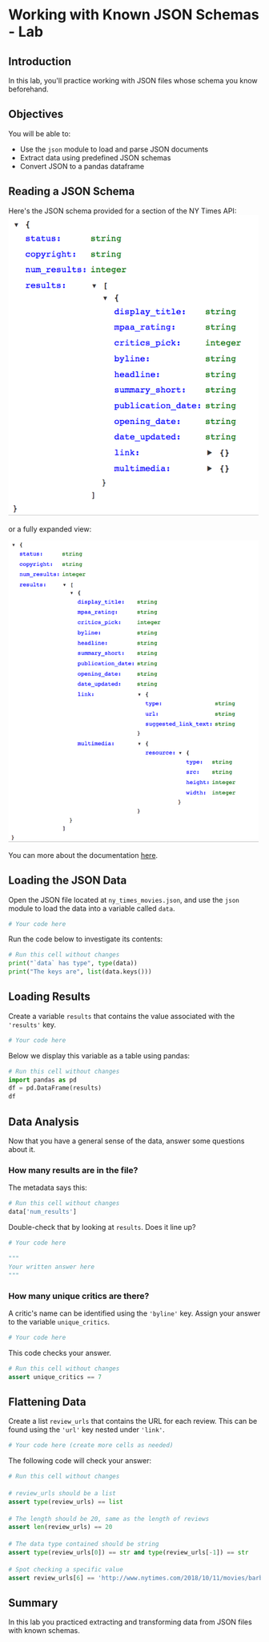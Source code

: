 # Working with Known JSON Schemas - Lab

## Introduction
In this lab, you'll practice working with JSON files whose schema you know beforehand.

## Objectives

You will be able to:

* Use the `json` module to load and parse JSON documents
* Extract data using predefined JSON schemas
* Convert JSON to a pandas dataframe

## Reading a JSON Schema

Here's the JSON schema provided for a section of the NY Times API:
<img src="images/nytimes_movie_schema.png" width=500>

or a fully expanded view:

<img src="images/nytimes_movie_schema_detailed.png" width=500>

You can more about the documentation [here](https://developer.nytimes.com/docs/movie-reviews-api/1/routes/reviews/%7Btype%7D.json/get).



## Loading the JSON Data

Open the JSON file located at `ny_times_movies.json`, and use the `json` module to load the data into a variable called `data`.


```python
# Your code here
```

Run the code below to investigate its contents:


```python
# Run this cell without changes
print("`data` has type", type(data))
print("The keys are", list(data.keys()))
```

## Loading Results

Create a variable `results` that contains the value associated with the `'results'` key.


```python
# Your code here
```

Below we display this variable as a table using pandas:


```python
# Run this cell without changes
import pandas as pd
df = pd.DataFrame(results)
df
```

## Data Analysis

Now that you have a general sense of the data, answer some questions about it.

### How many results are in the file?

The metadata says this:


```python
# Run this cell without changes
data['num_results']
```

Double-check that by looking at `results`. Does it line up?


```python
# Your code here
```


```python
"""
Your written answer here
"""
```

### How many unique critics are there?

A critic's name can be identified using the `'byline'` key. Assign your answer to the variable `unique_critics`.


```python
# Your code here
```

This code checks your answer.


```python
# Run this cell without changes
assert unique_critics == 7
```

## Flattening Data

Create a list `review_urls` that contains the URL for each review. This can be found using the `'url'` key nested under `'link'`.


```python
# Your code here (create more cells as needed)
```

The following code will check your answer:


```python
# Run this cell without changes

# review_urls should be a list
assert type(review_urls) == list

# The length should be 20, same as the length of reviews
assert len(review_urls) == 20

# The data type contained should be string
assert type(review_urls[0]) == str and type(review_urls[-1]) == str

# Spot checking a specific value
assert review_urls[6] == 'http://www.nytimes.com/2018/10/11/movies/barbara-review.html'
```

## Summary
In this lab you practiced extracting and transforming data from JSON files with known schemas.
